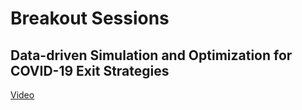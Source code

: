 # Breakout Sessions

## Data-driven Simulation and Optimization for COVID-19 Exit Strategies 

[Video](https://youtu.be/lCag4LrKntA)

